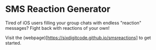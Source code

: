 # SMS Reaction Generator
Tired of iOS users filling your group chats with endless "reaction" messages? Fight back with reactions of your own!

Visit the (webpage)[https://sixdigitcode.github.io/smsreactions] to get started.
